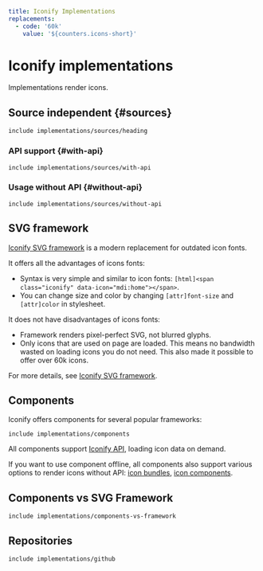 ```yaml
title: Iconify Implementations
replacements:
  - code: '60k'
    value: '${counters.icons-short}'
```

# Iconify implementations

Implementations render icons.

## Source independent {#sources}

`include implementations/sources/heading`

### API support {#with-api}

`include implementations/sources/with-api`

### Usage without API {#without-api}

`include implementations/sources/without-api`

## SVG framework

[Iconify SVG framework](./svg-framework/index.md) is a modern replacement for outdated icon fonts.

It offers all the advantages of icons fonts:

- Syntax is very simple and similar to icon fonts: `[html]<span class="iconify" data-icon="mdi:home"></span>`.
- You can change size and color by changing `[attr]font-size` and `[attr]color` in stylesheet.

It does not have disadvantages of icons fonts:

- Framework renders pixel-perfect SVG, not blurred glyphs.
- Only icons that are used on page are loaded. This means no bandwidth wasted on loading icons you do not need. This also made it possible to offer over 60k icons.

For more details, see [Iconify SVG framework](./svg-framework/index.md).

## Components

Iconify offers components for several popular frameworks:

`include implementations/components`

All components support [Iconify API](../sources/api/index.md), loading icon data on demand.

If you want to use component offline, all components also support various options to render icons without API: [icon bundles](../sources/bundles/index.md), [icon components](../sources/npm/index.md).

## Components vs SVG Framework

`include implementations/components-vs-framework`

## Repositories

`include implementations/github`
